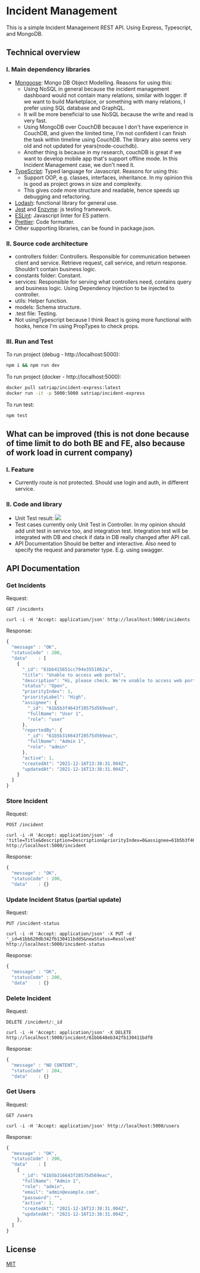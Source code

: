 # Incident Management

This is a simple Incident Management REST API. Using Express, Typescript, and MongoDB.

## Technical overview

### I. Main dependency libraries
- [Mongoose](https://mongoosejs.com/): Mongo DB Object Modelling. Reasons for using this: 
    - Using NoSQL in general because the incident management dashboard would not contain many relations, similar with logger. If we want to build Marketplace, or something with many relations, I prefer using SQL database and GraphQL.
    - It will be more beneficial to use NoSQL because the write and read is very fast. 
    - Using MongoDB over CouchDB because I don't have experience in CouchDB, and given the limited time, I'm not confident I can finish the task within timeline using CouchDB. The library also seems very old and not updated for years(node-couchdb).
    - Another thing is because in my research, couchDB is great if we want to develop mobile app that's support offline mode. In this Incident Management case, we don't need it.
- [TypeScript](https://www.typescriptlang.org/): Typed language for Javascript. Reasons for using this:
    - Support OOP, e.g. classes, interfaces, inheritance. In my opinion this is good as project grows in size and complexity.
    - This gives code more structure and readable, hence speeds up debugging and refactoring.
- [Lodash](https://lodash.com/): functional library for general use.
- [Jest](https://jestjs.io/docs/en/getting-started) and [Enzyme](https://airbnb.io/enzyme/docs/api/): js testing framework.
- [ESLint](https://eslint.org/): Javascript linter for ES pattern.
- [Prettier](https://prettier.io/): Code formatter.
- Other supporting libraries, can be found in package.json.

### II. Source code architecture
- controllers folder: Controllers. Responsible for communication between client and service. Retrieve request, call service, and return response. Shouldn't contain business logic.
- constants folder: Constant.
- services: Responsible for serving what controllers need, contains query and business logic. Using Dependency Injection to be injected to controller.
- utils: Helper function.
- models: Schema structure.
- .test file: Testing.
- Not usingTypescript because I think React is going more functional with hooks, hence I'm using PropTypes to check props.

### III. Run and Test

To run project (debug - http://localhost:5000):
```bash
npm i && npm run dev
```

To run project (docker - http://localhost:5000):
```bash
docker pull satriap/incident-express:latest
docker run -it -p 5000:5000 satriap/incident-express
```

To run test:
```bash
npm test
```

## What can be improved (this is not done because of time limit to do both BE and FE, also because of work load in current company)

### I. Feature
- Currently route is not protected. Should use login and auth, in different service.

### II. Code and library
- Unit Test result:
![](https://i.ibb.co/DYfRm8R/Screen-Shot-2021-12-16-at-6-12-48-PM.png)
- Test cases currently only Unit Test in Controller. In my opinion should add unit test in service too, and integration test. Integration test will be integrated with DB and check if data in DB really changed after API call.
- API Documentation Should be better and interactive. Also need to specify the request and parameter type. E.g. using swagger.

## API Documentation

### Get Incidents
Request:
```http
GET /incidents
```

```
curl -i -H 'Accept: application/json' http://localhost:5000/incidents
```

Response:
```javascript
{
  "message" : "OK",
  "statusCode" : 200,
  "data"    : [
    {
      "_id": "61bb415651cc794e3551062a",
      "title": "Unable to access web portal",
      "description": "Hi, please check. We're unable to access web portal. Thanks!",
      "status": "Open",
      "priorityIndex": 1,
      "priorityLabel": "High",
      "assignee": {
        "_id": "61b5b3f4643f28575d569ead",
        "fullName": "User 1",
        "role": "user"
      },
      "reportedBy": {
        "_id": "61b5b316643f28575d569eac",
        "fullName": "Admin 1",
        "role": "admin"
      },
      "active": 1,
      "createdAt": "2021-12-16T13:38:31.004Z",
      "updatedAt": "2021-12-16T13:38:31.004Z",
    }
  ]
}
```

### Store Incident
Request:
```http
POST /incident
```

```
curl -i -H 'Accept: application/json' -d 'title=Title&description=Description&priorityIndex=0&assignee=61b5b3f4643f28575d569ead&reportedBy=61b5b316643f28575d569eac' http://localhost:5000/incident
```

Response:
```javascript
{
  "message" : "OK",
  "statusCode" : 200,
  "data"    : {}
```

### Update Incident Status (partial update)
Request:
```http
PUT /incident-status
```

```
curl -i -H 'Accept: application/json' -X PUT -d '_id=61bb620db342fb130411bdd5&newStatus=Resolved' http://localhost:5000/incident-status
```

Response:
```javascript
{
  "message" : "OK",
  "statusCode" : 200,
  "data"    : {}
```

### Delete Incident
Request:
```http
DELETE /incident/:_id
```

```
curl -i -H 'Accept: application/json' -X DELETE http://localhost:5000/incident/61bb648eb342fb130411bdf8
```

Response:
```javascript
{
  "message" : "NO CONTENT",
  "statusCode" : 204,
  "data"    : {}
```

### Get Users
Request:
```http
GET /users
```

```
curl -i -H 'Accept: application/json' http://localhost:5000/users
```

Response:
```javascript
{
  "message" : "OK",
  "statusCode" : 200,
  "data"    : [
    {
      "_id": "61b5b316643f28575d569eac",
      "fullName": "Admin 1",
      "role": "admin",
      "email": "admin@example.com",
      "password": "",
      "active": 1,
      "createdAt": "2021-12-16T13:38:31.004Z",
      "updatedAt": "2021-12-16T13:38:31.004Z",
    },
  ]
}
```


## License
[MIT](https://choosealicense.com/licenses/mit/)